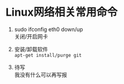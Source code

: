 Linux网络相关常用命令
====================


1. sudo ifconfig eth0 down/up  
关闭/开启网卡

2. 安装/卸载软件  
```apt-get install/purge git```

3. 待写  
我没有什么可以再写报
